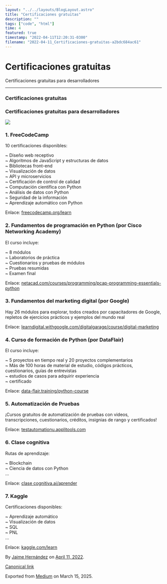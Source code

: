 ```yaml
---
layout: "../../layouts/BlogLayout.astro"
title: "Certificaciones gratuitas"
description: ""
tags: ["code", "html"]
time: 4
featured: true
timestamp: "2022-04-11T12:20:31-0300"
filename: "2022-04-11_Certificaciones-gratuitas-a2bdc684ac61"
---
```


Certificaciones gratuitas
=========================

Certificaciones gratuitas para desarrolladores

* * *

### Certificaciones gratuitas

### Certificaciones gratuitas para desarrolladores

![](https://cdn-images-1.medium.com/max/800/1*2WTr59FoV7Gy2C6DeIaLhg.png)

### 1\. FreeCodeCamp

10 certificaciones disponibles:

~ Diseño web receptivo  
~ Algoritmos de JavaScript y estructuras de datos  
~ Bibliotecas front-end  
~ Visualización de datos  
~ API y microservicios  
~ Certificación de control de calidad  
~ Computación científica con Python  
~ Análisis de datos con Python  
~ Seguridad de la información  
~ Aprendizaje automático con Python

Enlace: [freecodecamp.org/learn](https://www.freecodecamp.org/learn/)

### 2\. Fundamentos de programación en Python (por Cisco Networking Academy)

El curso incluye:

~ 8 módulos  
~ Laboratorios de práctica  
~ Cuestionarios y pruebas de módulos  
~ Pruebas resumidas  
~ Examen final

Enlace: [netacad.com/courses/programming/pcap-programming-essentials-python](https://www.netacad.com/courses/programming/pcap-programming-essentials-python)

### 3\. Fundamentos del marketing digital (por Google)

Hay 26 módulos para explorar, todos creados por capacitadores de Google, repletos de ejercicios prácticos y ejemplos del mundo real

Enlace: [learndigital.withgoogle.com/digitalgarage/course/digital-marketing](https://learndigital.withgoogle.com/digitalgarage/course/digital-marketing)

### 4\. Curso de formación de Python (por DataFlair)

El curso incluye:

~ 5 proyectos en tiempo real y 20 proyectos complementarios  
~ Más de 100 horas de material de estudio, códigos prácticos, cuestionarios, guías de entrevistas  
~ estudios de casos para adquirir experiencia  
~ certificado

Enlace: [data-flair.training/python-course](https://data-flair.training/python-course/)

### 5\. Automatización de Pruebas

¡Cursos gratuitos de automatización de pruebas con videos, transcripciones, cuestionarios, créditos, insignias de rango y certificados!

Enlace: [testautomationu.applitools.com](https://testautomationu.applitools.com/)

### 6\. Clase cognitiva

Rutas de aprendizaje:

~ Blockchain  
~ Ciencia de datos con Python  
…

Enlace: [clase cognitiva.ai/aprender](https://cognitiveclass.ai/learn)

### 7\. Kaggle

Certificaciones disponibles:

~ Aprendizaje automático  
~ Visualización de datos  
~ SQL  
~ PNL  
…

Enlace: [kaggle.com/learn](https://www.kaggle.com/learn)

By [Jaime Hernández](https://medium.com/@devjaime) on [April 11, 2022](https://medium.com/p/a2bdc684ac61).

[Canonical link](https://medium.com/@devjaime/certificaciones-gratuitas-a2bdc684ac61)

Exported from [Medium](https://medium.com) on March 15, 2025.